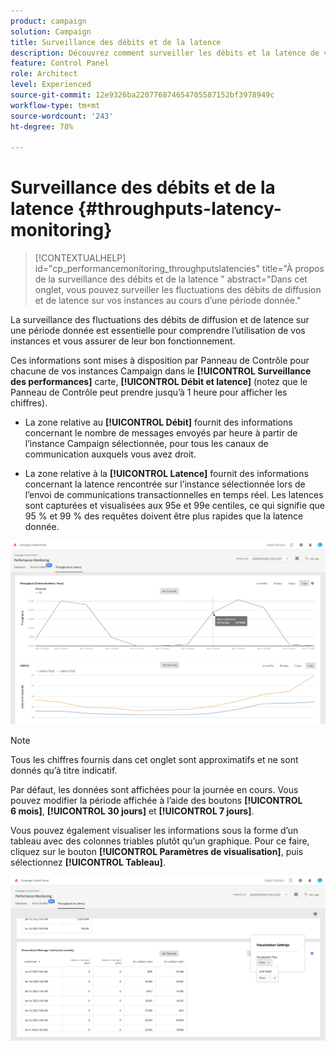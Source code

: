 ```yaml
---
product: campaign
solution: Campaign
title: Surveillance des débits et de la latence
description: Découvrez comment surveiller les débits et la latence de vos instances Campaign dans le panneau de contrôle.
feature: Control Panel
role: Architect
level: Experienced
source-git-commit: 12e9326ba220776874654705587152bf3978949c
workflow-type: tm+mt
source-wordcount: '243'
ht-degree: 78%

---
```


# Surveillance des débits et de la latence {#throughputs-latency-monitoring}

>[!CONTEXTUALHELP]
>id="cp_performancemonitoring_throughputslatencies"
>title="À propos de la surveillance des débits et de la latence "
>abstract="Dans cet onglet, vous pouvez surveiller les fluctuations des débits de diffusion et de latence sur vos instances au cours dʼune période donnée."

La surveillance des fluctuations des débits de diffusion et de latence sur une période donnée est essentielle pour comprendre lʼutilisation de vos instances et vous assurer de leur bon fonctionnement.

Ces informations sont mises à disposition par Panneau de Contrôle pour chacune de vos instances Campaign dans le **[!UICONTROL Surveillance des performances]** carte, **[!UICONTROL Débit et latence]** (notez que le Panneau de Contrôle peut prendre jusqu’à 1 heure pour afficher les chiffres).

* La zone relative au **[!UICONTROL Débit]** fournit des informations concernant le nombre de messages envoyés par heure à partir de l’instance Campaign sélectionnée, pour tous les canaux de communication auxquels vous avez droit.

* La zone relative à la **[!UICONTROL Latence]** fournit des informations concernant la latence rencontrée sur l’instance sélectionnée lors de l’envoi de communications transactionnelles en temps réel. Les latences sont capturées et visualisées aux 95e et 99e centiles, ce qui signifie que 95 % et 99 % des requêtes doivent être plus rapides que la latence donnée.

![](assets/throughput-latencies-overview.png)

>[!NOTE]
>
>Tous les chiffres fournis dans cet onglet sont approximatifs et ne sont donnés quʼà titre indicatif.

Par défaut, les données sont affichées pour la journée en cours. Vous pouvez modifier la période affichée à l’aide des boutons **[!UICONTROL 6 mois]**, **[!UICONTROL 30 jours]** et **[!UICONTROL 7 jours]**.

Vous pouvez également visualiser les informations sous la forme d’un tableau avec des colonnes triables plutôt qu’un graphique. Pour ce faire, cliquez sur le bouton **[!UICONTROL Paramètres de visualisation]**, puis sélectionnez **[!UICONTROL Tableau]**.

![](assets/throughput-latencies-table.png)
